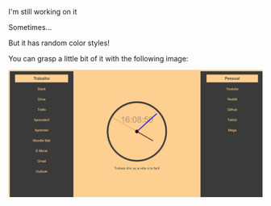 I'm still working on it

Sometimes...

But it has random color styles!

You can grasp a little bit of it with the following image:

<img src = "https://github.com/gtambara/simple-homepage/blob/main/captura_tela.jpeg" width="850"></img>
